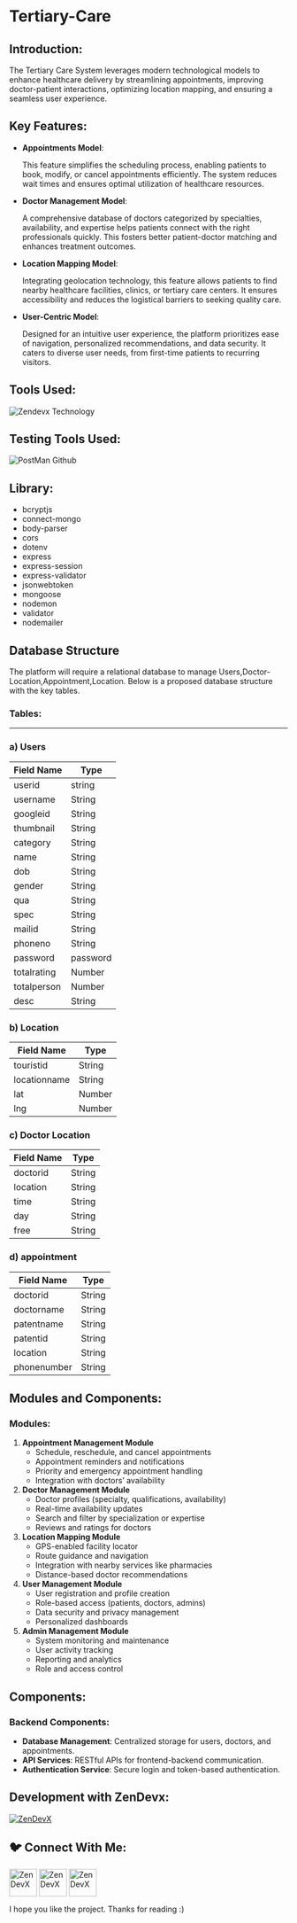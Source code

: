 # Tertiary-Care
<h2 align="left">Introduction:</h2>

The Tertiary Care System leverages modern technological models to enhance healthcare delivery by streamlining appointments, improving doctor-patient interactions, optimizing location mapping, and ensuring a seamless user experience.

<h2 align="left">Key Features:</h2>

- **Appointments Model**:
    
    This feature simplifies the scheduling process, enabling patients to book, modify, or cancel appointments efficiently. The system reduces wait times and ensures optimal utilization of healthcare resources.
    
- **Doctor Management Model**:
    
    A comprehensive database of doctors categorized by specialties, availability, and expertise helps patients connect with the right professionals quickly. This fosters better patient-doctor matching and enhances treatment outcomes.
    
- **Location Mapping Model**:
    
    Integrating geolocation technology, this feature allows patients to find nearby healthcare facilities, clinics, or tertiary care centers. It ensures accessibility and reduces the logistical barriers to seeking quality care.
    
- **User-Centric Model**:
    
    Designed for an intuitive user experience, the platform prioritizes ease of navigation, personalized recommendations, and data security. It caters to diverse user needs, from first-time patients to recurring visitors.
    

<h2 align="left"> Tools Used:</h2>

![Zendevx Technology](https://github.com/user-attachments/assets/36c979fe-929e-44a4-8958-9c15dc466e35)

<h2 align="left"> Testing Tools Used:</h2>

![PostMan Github](https://github.com/user-attachments/assets/3381c639-715f-40b9-85d3-08384553ee12)

<h2 align="left">Library:</h2>

- bcryptjs
- connect-mongo
- body-parser
- cors
- dotenv
- express
- express-session
- express-validator
- jsonwebtoken
- mongoose
- nodemon
- validator
- nodemailer

<h2 align="left">Database Structure</h2>

The platform will require a relational database to manage Users,Doctor-Location,Appointment,Location. Below is a proposed database structure with the key tables.

### **Tables**:

---

### a) **Users**

| **Field Name** | **Type** |
| --- | --- |
| userid | string |
| username | String |
| googleid | String |
| thumbnail | String |
| category | String |
| name | String |
| dob | String |
| gender | String |
| qua | String |
| spec | String |
| mailid | String |
| phoneno | String |
| password | password |
| totalrating | Number |
| totalperson | Number |
| desc | String |

### b) Location

| **Field Name** | **Type** |
| --- | --- |
| touristid | String |
| locationname | String |
| lat | Number |
| lng | Number |

### c) Doctor Location

| **Field Name** | **Type** |
| --- | --- |
| doctorid | String |
| location | String |
| time | String |
| day | String |
| free | String |

### d) appointment

| **Field Name** | **Type** |
| --- | --- |
| doctorid | String |
| doctorname | String |
| patentname | String |
| patentid | String |
| location | String |
| phonenumber | String |

<h2 align="left">Modules and Components:</h2>



<h3 align="left">Modules:</h3>

1. **Appointment Management Module**
    - Schedule, reschedule, and cancel appointments
    - Appointment reminders and notifications
    - Priority and emergency appointment handling
    - Integration with doctors’ availability
2. **Doctor Management Module**
    - Doctor profiles (specialty, qualifications, availability)
    - Real-time availability updates
    - Search and filter by specialization or expertise
    - Reviews and ratings for doctors
3. **Location Mapping Module**
    - GPS-enabled facility locator
    - Route guidance and navigation
    - Integration with nearby services like pharmacies
    - Distance-based doctor recommendations
4. **User Management Module**
    - User registration and profile creation
    - Role-based access (patients, doctors, admins)
    - Data security and privacy management
    - Personalized dashboards
5. **Admin Management Module**
    - System monitoring and maintenance
    - User activity tracking
    - Reporting and analytics
    - Role and access control

<h2 align="left">Components:</h2>

<h3 align="left">Backend Components:</h3>

- **Database Management**: Centralized storage for users, doctors, and appointments.
- **API Services**: RESTful APIs for frontend-backend communication.
- **Authentication Service**: Secure login and token-based authentication.

<h2 align="left">Development with ZenDevx:</h2>

<a href="https://www.zendevx.com/" target="blank"><img align="center" src="https://github.com/user-attachments/assets/7dd7220f-e83c-4490-9ac2-beab3bcf8c35" alt="ZenDevX" height="auto" width="auto" /></a>

<h2 align="left">🐦 Connect With Me:</h2>
<a href="https://www.linkedin.com/company/zendevx/" target="blank"><img align="center" src="https://github.com/user-attachments/assets/9a6080ca-4265-43e5-8652-9454651970a9" alt="ZenDevX" height="50" width="50" /></a>
<a href="https://www.youtube.com/@zendevx" target="blank"><img align="center" src="https://github.com/user-attachments/assets/1beefdd6-fa17-49c9-bde7-e8f30f539b96" alt="ZenDevX" height="50" width="50" /></a>
<a href="https://x.com/IamZenDevX" target="blank"><img align="center" src="https://github.com/user-attachments/assets/f1eeb865-3d23-407a-9a2b-d76b4e85c6dd" alt="ZenDevX" height="50" width="50" /></a>


I hope you like the project. Thanks for reading :)
